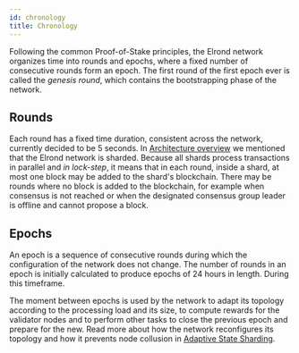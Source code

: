 ```yaml
---
id: chronology
title: Chronology
---
```



Following the common Proof-of-Stake principles, the Elrond network organizes time into rounds and epochs, where a fixed number of consecutive rounds form an epoch. The first round of the first epoch ever is called the *genesis round*, which contains the bootstrapping phase of the network.

## **Rounds**

Each round has a fixed time duration, consistent across the network, currently decided to be 5 seconds. In [Architecture overview](https://docs.elrond.com/learn/architecture-overview-1) we mentioned that the Elrond network is sharded. Because all shards process transactions in parallel and *in lock-step*, it means that in each round, inside a shard, at most one block may be added to the shard's blockchain. There may be rounds where no block is added to the blockchain, for example when consensus is not reached or when the designated consensus group leader is offline and cannot propose a block.

## **Epochs**

An epoch is a sequence of consecutive rounds during which the configuration of the network does not change. The number of rounds in an epoch is initially calculated to produce epochs of 24 hours in length. During this timeframe. 

The moment between epochs is used by the network to adapt its topology according to the processing load and its size, to compute rewards for the validator nodes and to perform other tasks to close the previous epoch and prepare for the new. Read more about how the network reconfigures its topology and how it prevents node collusion in [Adaptive State Sharding](https://docs.elrond.com/learn/adaptive-state-sharding).